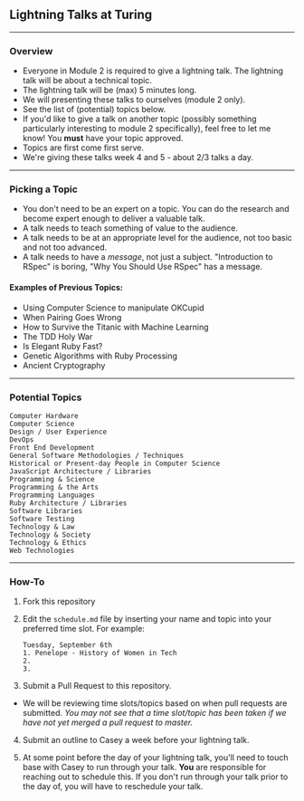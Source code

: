 ## Lightning Talks at Turing 

---

### Overview
* Everyone in Module 2 is required to give a lightning talk. The lightning talk will be about a technical topic.
* The lightning talk will be (max) 5 minutes long.
* We will presenting these talks to ourselves (module 2 only).
* See the list of (potential) topics below.
* If you'd like to give a talk on another topic (possibly something particularly interesting to module 2 specifically), feel free to let me know! You **must** have your topic approved.
* Topics are first come first serve.
* We're giving these talks week 4 and 5 - about 2/3 talks a day.

---

### Picking a Topic

* You don't need to be an expert on a topic. You can do the research and become expert enough to deliver a valuable talk.
* A talk needs to teach something of value to the audience.
* A talk needs to be at an appropriate level for the audience, not too basic and not too advanced.
* A talk needs to have a *message*, not just a subject. "Introduction to RSpec" is boring, "Why You Should Use RSpec" has a message.

#### Examples of Previous Topics: 

* Using Computer Science to manipulate OKCupid
* When Pairing Goes Wrong
* How to Survive the Titanic with Machine Learning
* The TDD Holy War
* Is Elegant Ruby Fast?
* Genetic Algorithms with Ruby Processing
* Ancient Cryptography

---

### Potential Topics
	Computer Hardware
	Computer Science
	Design / User Experience
	DevOps
	Front End Development
	General Software Methodologies / Techniques
	Historical or Present-day People in Computer Science
	JavaScript Architecture / Libraries
	Programming & Science
	Programming & the Arts
	Programming Languages
	Ruby Architecture / Libraries
	Software Libraries
	Software Testing
	Technology & Law
	Technology & Society
	Technology & Ethics
	Web Technologies

---

### How-To

1. Fork this repository
2. Edit the `schedule.md` file by inserting your name and topic into your preferred time slot. For example:

	```
	Tuesday, September 6th
	1. Penelope - History of Women in Tech
	2.
	3. 
	```

3. Submit a Pull Request to this repository.

* We will be reviewing time slots/topics based on when pull requests are submitted. *You may not see that a time slot/topic has been taken if we have not yet merged a pull request to master.*

4. Submit an outline to Casey a week before your lightning talk. 

5. At some point before the day of your lightning talk, you'll need to touch base with Casey to run through your talk. **You** are responsible for reaching out to schedule this. If you don't run through your talk prior to the day of, you will have to reschedule your talk.
 
